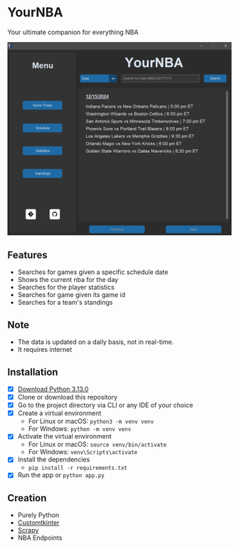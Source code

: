 
# **YourNBA**

Your ultimate companion for everything NBA

![Description of the image](https://raw.githubusercontent.com/sethlagman/yournba/main/assets/images/showcase.png)

## Features

- Searches for games given a specific schedule date
- Shows the current nba for the day
- Searches for the player statistics
- Searches for game given its game id
- Searches for a team's standings

## Note

- The data is updated on a daily basis, not in real-time.
- It requires internet

## Installation

- [X]  [Download Python 3.13.0](https://www.python.org/downloads/release/python-3130/)
- [X]  Clone or download this repository
- [X]  Go to the project directory via CLI or any IDE of your choice
- [X]  Create a virtual environment
    - For Linux or macOS: `python3 -m venv venv`
    - For Windows: `python -m venv venv`
- [X]  Activate the virtual environment
    - For Linux or macOS: `source venv/bin/activate`
    - For Windows: `venv\Scripts\activate`
- [X]  Install the dependencies
    - `pip install -r requirements.txt`
- [X]  Run the app or `python app.py`

## Creation

- Purely Python
- [Customtkinter](https://customtkinter.tomschimansky.com/)
- [Scrapy](https://scrapy.org/)
- NBA Endpoints